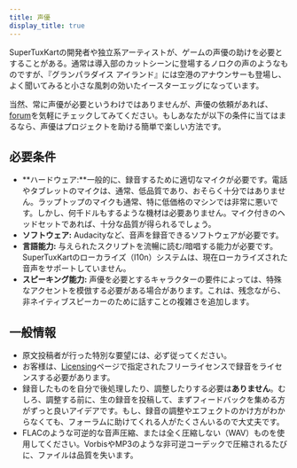 ```yaml
---
title: 声優
display_title: true
---
```

SuperTuxKartの開発者や独立系アーティストが、ゲームの声優の助けを必要とすることがある。通常は導入部のカットシーンに登場するノロクの声のようなものですが、『グランパラダイス アイランド』には空港のアナウンサーも登場し、よく聞いてみると小さな風刺の効いたイースターエッグになっています。

当然、常に声優が必要というわけではありませんが、声優の依頼があれば、[forum](https://forum.freegamedev.net/viewforum.php?f=16)を気軽にチェックしてみてください。もしあなたが以下の条件に当てはまるなら、声優はプロジェクトを助ける簡単で楽しい方法です。

## 必要条件

* **ハードウェア:**一般的に、録音するために適切なマイクが必要です。電話やタブレットのマイクは、通常、低品質であり、おそらく十分ではありません。ラップトップのマイクも通常、特に低価格のマシンでは非常に悪いです。しかし、何千ドルもするような機材は必要ありません。マイク付きのヘッドセットであれば、十分な品質が得られるでしょう。
* **ソフトウェア:** Audacityなど、音声を録音できるソフトウェアが必要です。
* **言語能力:** 与えられたスクリプトを流暢に読む/暗唱する能力が必要です。SuperTuxKartのローカライズ（l10n）システムは、現在ローカライズされた音声をサポートしていません。
* **スピーキング能力:** 声優を必要とするキャラクターの要件によっては、特殊なアクセントを模倣する必要がある場合があります。これは、残念ながら、非ネイティブスピーカーのために話すことの複雑さを追加します。

## 一般情報

* 原文投稿者が行った特別な要望には、必ず従ってください。
* お客様は、[Licensing](Licensing)ページで指定されたフリーライセンスで録音をライセンスする必要があります。
* 録音したものを自分で後処理したり、調整したりする必要は**ありません**。むしろ、調整する前に、生の録音を投稿して、まずフィードバックを集める方がずっと良いアイデアです。もし、録音の調整やエフェクトのかけ方がわからなくても、フォーラムに助けてくれる人がたくさんいるので大丈夫です。
* FLACのような可逆的な音声圧縮、または全く圧縮しない（WAV）ものを使用してください。VorbisやMP3のような非可逆コーデックで圧縮されるたびに、ファイルは品質を失います。
